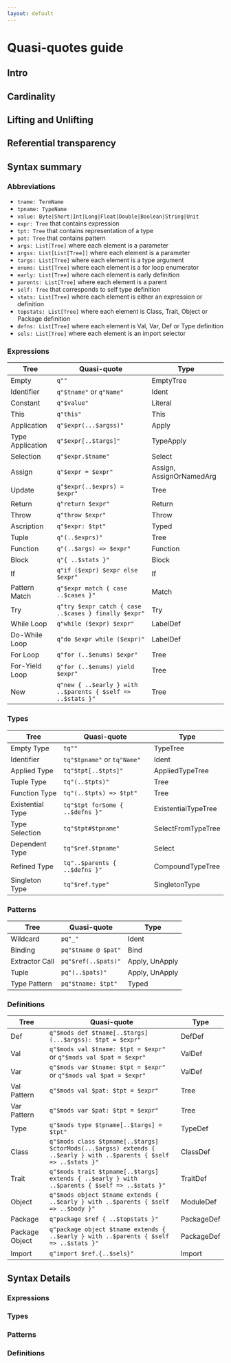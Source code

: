 ```yaml
---
layout: default
---
```


# Quasi-quotes guide

## Intro
## Cardinality
## Lifting and Unlifting
## Referential transparency
## Syntax summary

### Abbreviations

* `tname: TermName`
* `tpname: TypeName`
* `value: Byte|Short|Int|Long|Float|Double|Boolean|String|Unit`
* `expr: Tree` that contains expression
* `tpt: Tree` that contains representation of a type
* `pat: Tree` that contains pattern
* `args: List[Tree]` where each element is a parameter
* `argss: List[List[Tree]]` where each element is a parameter
* `targs: List[Tree]` where each element is a type argument
* `enums: List[Tree]` where each element is a for loop enumerator
* `early: List[Tree]` where each element is early definition
* `parents: List[Tree]` where each element is a parent
* `self: Tree` that corresponds to self type definition
* `stats: List[Tree]` where each element is either an expression or definition
* `topstats: List[Tree]` where each element is Class, Trait, Object or Package definition
* `defns: List[Tree]` where each element is Val, Var, Def or Type definition 
* `sels: List[Tree]` where each element is an import selector

### Expressions

 Tree             | Quasi-quote                                                 | Type
------------------|-------------------------------------------------------------|-------------------------
 Empty            | `q""`                                                       | EmptyTree
 Identifier       | `q"$tname"` or `q"Name"`                                    | Ident
 Constant         | `q"$value"`                                                 | Literal
 This             | `q"this"`                                                   | This
 Application      | `q"$expr(...$argss)"`                                       | Apply
 Type Application | `q"$expr[..$targs]"`                                        | TypeApply
 Selection        | `q"$expr.$tname"`                                           | Select
 Assign           | `q"$expr = $expr"`                                          | Assign, AssignOrNamedArg
 Update           | `q"$expr(..$exprs) = $expr"`                                | Tree
 Return           | `q"return $expr"`                                           | Return
 Throw            | `q"throw $expr"`                                            | Throw
 Ascription       | `q"$expr: $tpt"`                                            | Typed 
 Tuple            | `q"(..$exprs)"`                                             | Tree
 Function         | `q"(..$args) => $expr"`                                     | Function
 Block            | `q"{ ..$stats }"`                                           | Block
 If               | `q"if ($expr) $expr else $expr"`                            | If
 Pattern Match    | `q"$expr match { case ..$cases }"`                          | Match
 Try              | `q"try $expr catch { case ..$cases } finally $expr"`        | Try
 While Loop       | `q"while ($expr) $expr"`                                    | LabelDef 
 Do-While Loop    | `q"do $expr while ($expr)"`                                 | LabelDef
 For Loop         | `q"for (..$enums) $expr"`                                   | Tree
 For-Yield Loop   | `q"for (..$enums) yield $expr"`                             | Tree
 New              | `q"new { ..$early } with ..$parents { $self => ..$stats }"` | Tree

### Types

 Tree             | Quasi-quote                           | Type
------------------|---------------------------------------|---------------------
 Empty Type       | `tq""`                                | TypeTree
 Identifier       | `tq"$tpname"` or `tq"Name"`           | Ident
 Applied Type     | `tq"$tpt[..$tpts]"`                   | AppliedTypeTree
 Tuple Type       | `tq"(..$tpts)"`                       | Tree
 Function Type    | `tq"(..$tpts) => $tpt"`               | Tree
 Existential Type | `tq"$tpt forSome { ..$defns }"`       | ExistentialTypeTree
 Type Selection   | `tq"$tpt#$tpname"`                    | SelectFromTypeTree
 Dependent Type   | `tq"$ref.$tpname"`                    | Select
 Refined Type     | `tq"..$parents { ..$defns }"`         | CompoundTypeTree
 Singleton Type   | `tq"$ref.type"`                       | SingletonType

### Patterns
 
 Tree             | Quasi-quote           | Type                    
------------------|-----------------------|-------------------
 Wildcard         | `pq"_"`               | Ident
 Binding          | `pq"$tname @ $pat"`   | Bind
 Extractor Call   | `pq"$ref(..$pats)"`   | Apply, UnApply   
 Tuple            | `pq"(..$pats)"`       | Apply, UnApply
 Type Pattern     | `pq"$tname: $tpt"`    | Typed             
 
### Definitions

 Tree           | Quasi-quote                                                                                                        | Type 
----------------|--------------------------------------------------------------------------------------------------------------------|-----------
 Def            | `q"$mods def $tname[..$targs](...$argss): $tpt = $expr"`                                                           | DefDef
 Val            | `q"$mods val $tname: $tpt = $expr"` or `q"$mods val $pat = $expr"`                                                 | ValDef
 Var            | `q"$mods var $tname: $tpt = $expr"` or `q"$mods val $pat = $expr"`                                                 | ValDef
 Val Pattern    | `q"$mods val $pat: $tpt = $expr"`                                                                                  | Tree
 Var Pattern    | `q"$mods var $pat: $tpt = $expr"`                                                                                  | Tree
 Type           | `q"$mods type $tpname[..$targs] = $tpt"`                                                                           | TypeDef
 Class          | `q"$mods class $tpname[..$targs] $ctorMods(...$argss) extends { ..$early } with ..$parents { $self => ..$stats }"` | ClassDef
 Trait          | `q"$mods trait $tpname[..$targs] extends { ..$early } with ..$parents { $self => ..$stats }"`                      | TraitDef
 Object         | `q"$mods object $tname extends { ..$early } with ..$parents { $self => ..$body }"`                                 | ModuleDef
 Package        | `q"package $ref { ..$topstats }"`                                                                                  | PackageDef
 Package Object | `q"package object $tname extends { ..$early } with ..$parents { $self => ..$stats }"`                              | PackageDef
 Import         | `q"import $ref.{..$sels}"`                                                                                         | Import

## Syntax Details 

### Expressions

### Types

### Patterns

### Definitions
